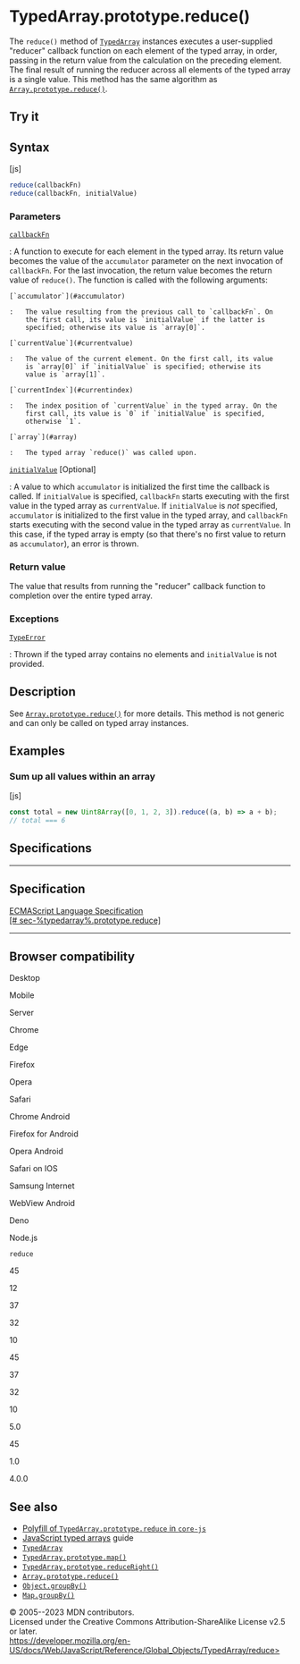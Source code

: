 TypedArray.prototype.reduce()
=============================

 
The `reduce()` method of [`TypedArray`](../typedarray) instances
executes a user-supplied \"reducer\" callback function on each element
of the typed array, in order, passing in the return value from the
calculation on the preceding element. The final result of running the
reducer across all elements of the typed array is a single value. This
method has the same algorithm as
[`Array.prototype.reduce()`](../array/reduce).


 
Try it 
------

 



 
Syntax
------

 
 
 
[js]


```js
reduce(callbackFn)
reduce(callbackFn, initialValue)
```




 
### Parameters

 

[`callbackFn`](#callbackfn)

:   A function to execute for each element in the typed array. Its
    return value becomes the value of the `accumulator` parameter on the
    next invocation of `callbackFn`. For the last invocation, the return
    value becomes the return value of `reduce()`. The function is called
    with the following arguments:

    [`accumulator`](#accumulator)

    :   The value resulting from the previous call to `callbackFn`. On
        the first call, its value is `initialValue` if the latter is
        specified; otherwise its value is `array[0]`.

    [`currentValue`](#currentvalue)

    :   The value of the current element. On the first call, its value
        is `array[0]` if `initialValue` is specified; otherwise its
        value is `array[1]`.

    [`currentIndex`](#currentindex)

    :   The index position of `currentValue` in the typed array. On the
        first call, its value is `0` if `initialValue` is specified,
        otherwise `1`.

    [`array`](#array)

    :   The typed array `reduce()` was called upon.

[`initialValue`](#initialvalue) [Optional]

:   A value to which `accumulator` is initialized the first time the
    callback is called. If `initialValue` is specified, `callbackFn`
    starts executing with the first value in the typed array as
    `currentValue`. If `initialValue` is *not* specified, `accumulator`
    is initialized to the first value in the typed array, and
    `callbackFn` starts executing with the second value in the typed
    array as `currentValue`. In this case, if the typed array is empty
    (so that there\'s no first value to return as `accumulator`), an
    error is thrown.



 
### Return value 

 
The value that results from running the \"reducer\" callback function to
completion over the entire typed array.



 
### Exceptions

 

[`TypeError`](../typeerror)

:   Thrown if the typed array contains no elements and `initialValue` is
    not provided.



 
Description
-----------

 
See [`Array.prototype.reduce()`](../array/reduce) for more details. This
method is not generic and can only be called on typed array instances.



 
Examples
--------


 
### Sum up all values within an array 

 
 
 
[js]


```js
const total = new Uint8Array([0, 1, 2, 3]).reduce((a, b) => a + b);
// total === 6
```




Specifications
--------------

 
  -----------------------------------------------------------------------
  Specification
  -----------------------------------------------------------------------
  [ECMAScript Language Specification\
  [\# sec-%typedarray%.prototype.reduce]](#)

  -----------------------------------------------------------------------


Browser compatibility 
---------------------

 


Desktop

Mobile

Server

Chrome

Edge

Firefox

Opera

Safari

Chrome Android

Firefox for Android

Opera Android

Safari on IOS

Samsung Internet

WebView Android

Deno

Node.js

`reduce`

45

12

37

32

10

45

37

32

10

5.0

45

1.0

4.0.0

 
See also 
--------

 
-   [Polyfill of `TypedArray.prototype.reduce` in
    `core-js`](https://github.com/zloirock/core-js#ecmascript-typed-arrays)
-   [JavaScript typed
    arrays](https://developer.mozilla.org/en-US/docs/Web/JavaScript/Guide/Typed_arrays)
    guide
-   [`TypedArray`](../typedarray)
-   [`TypedArray.prototype.map()`](map)
-   [`TypedArray.prototype.reduceRight()`](reduceright)
-   [`Array.prototype.reduce()`](../array/reduce)
-   [`Object.groupBy()`](../object/groupby)
-   [`Map.groupBy()`](../map/groupby)



 
© 2005--2023 MDN contributors.\
Licensed under the Creative Commons Attribution-ShareAlike License v2.5
or later.\
https://developer.mozilla.org/en-US/docs/Web/JavaScript/Reference/Global_Objects/TypedArray/reduce>

